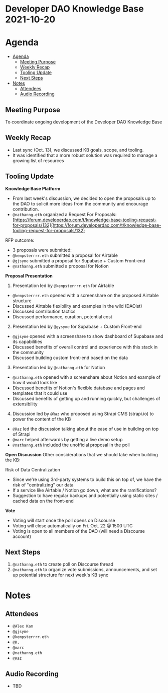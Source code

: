 <h1>Developer DAO Knowledge Base 2021-10-20</h1>

# Agenda
- [Agenda](#agenda)
  - [Meeting Purpose](#meeting-purpose)
  - [Weekly Recap](#weekly-recap)
  - [Tooling Update](#tooling-update)
  - [Next Steps](#next-steps)
- [Notes](#notes)
  - [Attendees](#attendees)
  - [Audio Recording](#audio-recording)


## Meeting Purpose
To coordinate ongoing development of the Developer DAO Knowledge Base

## Weekly Recap
- Last sync (Oct. 13), we discussed KB goals, scope, and tooling.  
- It was identified that a more robust solution was required to manage a growing list of resources

## Tooling Update
**Knowledge Base Platform**
- From last week's discussion, we decided to open the proposals up to the DAO to solicit more ideas from the community and encourage contribution.
- `@nathanng.eth` organized a Request For Proposals: [https://forum.developerdao.com/t/knowledge-base-tooling-request-for-proposals/132](https://forum.developerdao.com/t/knowledge-base-tooling-request-for-proposals/132)

RFP outcome:
- 3 proposals were submitted:
- `@kempsterrrr.eth` submitted a proposal for Airtable
- `@gjsyme` submitted a proposal for Supabase + Custom Front-end
- `@nathanng.eth` submitted a proposal for Notion

**Proposal Presentation**
1. Presentation led by `@kempsterrrr.eth` for Airtable
- `@kempsterrrr.eth` opened with a screenshare on the proposed Airtable structure
- Discussed Airtable flexibility and examples in the wild (DAOist)
- Discussed contribution tactics
- Discussed performance, curation, potential cost

2. Presentation led by `@gysyme` for Supabase + Custom Front-end
- `@gjsyme` opened with a screenshare to show dashboard of Supabase and its capabilities
- Discussed benefits of overall control and experience with this stack in the community
- Discussed building custom front-end based on the data

3. Presentation led by `@nathanng.eth` for Notion
- `@nathanng.eth` opened with a screenshare about Notion and example of how it would look like
- Discussed benefits of Notion's flexible database and pages and templates that it could use
- Discussed benefits of getting up and running quickly, but challenges of extensibility

4. Discussion led by `@Raz` who proposed using Strapi CMS (strapi.io) to power the content of the KB
- `@Raz` led the discussion talking about the ease of use in building on top of Strapi
- `@marc` helped afterwards by getting a live demo setup
- `@nathanng.eth` included the unofficial proposal in the poll

**Open Discussion**
Other considerations that we should take when building the KB:

Risk of Data Centralization
- Since we're using 3rd-party systems to build this on top of, we have the risk of "centralizing" our data
- If a service like Airtable / Notion go down, what are the ramifications?
- Suggestion to have regular backups and potentially using static sites / cached data on the front-end

**Vote**
- Voting will start once the poll opens on Discourse
- Voting will close automatically on Fri. Oct. 22 @ 1500 UTC
- Voting is open to all members of the DAO (will need a Discourse account)

## Next Steps
1. `@nathanng.eth` to create poll on Discourse thread
2. `@nathanng.eth` to organize vote submissions, announcements, and set up potential structure for next week's KB sync


# Notes

## Attendees
- `@Alex Kam`
- `@gjsyme`
- `@kempsterrrr.eth`
- `@K.`
- `@marc`
- `@nathanng.eth`
- `@Raz`

## Audio Recording
- TBD